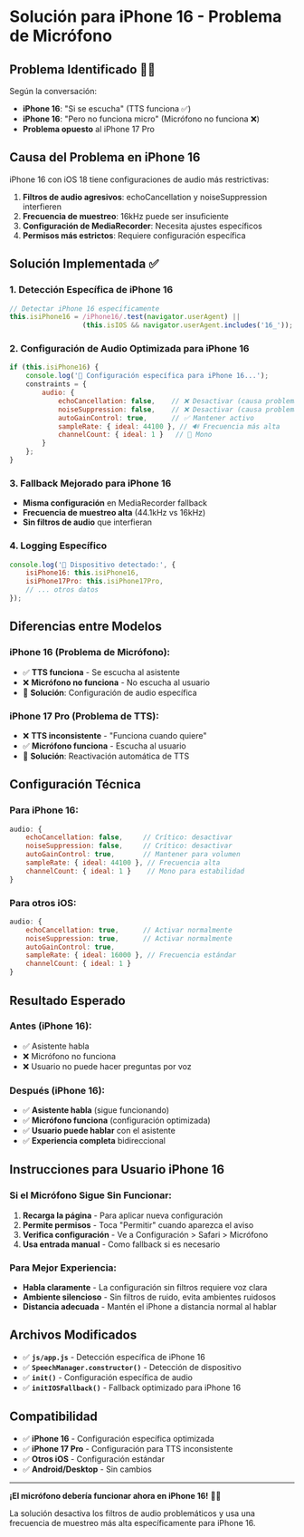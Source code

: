 # Solución para iPhone 16 - Problema de Micrófono

## Problema Identificado 🎤❌

Según la conversación:
- **iPhone 16**: "Si se escucha" (TTS funciona ✅)
- **iPhone 16**: "Pero no funciona micro" (Micrófono no funciona ❌)
- **Problema opuesto** al iPhone 17 Pro

## Causa del Problema en iPhone 16

iPhone 16 con iOS 18 tiene configuraciones de audio más restrictivas:

1. **Filtros de audio agresivos**: echoCancellation y noiseSuppression interfieren
2. **Frecuencia de muestreo**: 16kHz puede ser insuficiente
3. **Configuración de MediaRecorder**: Necesita ajustes específicos
4. **Permisos más estrictos**: Requiere configuración específica

## Solución Implementada ✅

### 1. **Detección Específica de iPhone 16**
```javascript
// Detectar iPhone 16 específicamente
this.isiPhone16 = /iPhone16/.test(navigator.userAgent) || 
                  (this.isIOS && navigator.userAgent.includes('16_'));
```

### 2. **Configuración de Audio Optimizada para iPhone 16**
```javascript
if (this.isiPhone16) {
    console.log('📱 Configuración específica para iPhone 16...');
    constraints = {
        audio: {
            echoCancellation: false,    // ❌ Desactivar (causa problemas)
            noiseSuppression: false,    // ❌ Desactivar (causa problemas)
            autoGainControl: true,      // ✅ Mantener activo
            sampleRate: { ideal: 44100 }, // 🔊 Frecuencia más alta
            channelCount: { ideal: 1 }   // 🎤 Mono
        }
    };
}
```

### 3. **Fallback Mejorado para iPhone 16**
- **Misma configuración** en MediaRecorder fallback
- **Frecuencia de muestreo alta** (44.1kHz vs 16kHz)
- **Sin filtros de audio** que interfieran

### 4. **Logging Específico**
```javascript
console.log('📱 Dispositivo detectado:', {
    isiPhone16: this.isiPhone16,
    isiPhone17Pro: this.isiPhone17Pro,
    // ... otros datos
});
```

## Diferencias entre Modelos

### iPhone 16 (Problema de Micrófono):
- ✅ **TTS funciona** - Se escucha al asistente
- ❌ **Micrófono no funciona** - No escucha al usuario
- 🔧 **Solución**: Configuración de audio específica

### iPhone 17 Pro (Problema de TTS):
- ❌ **TTS inconsistente** - "Funciona cuando quiere"
- ✅ **Micrófono funciona** - Escucha al usuario
- 🔧 **Solución**: Reactivación automática de TTS

## Configuración Técnica

### Para iPhone 16:
```javascript
audio: {
    echoCancellation: false,     // Crítico: desactivar
    noiseSuppression: false,     // Crítico: desactivar
    autoGainControl: true,       // Mantener para volumen
    sampleRate: { ideal: 44100 }, // Frecuencia alta
    channelCount: { ideal: 1 }    // Mono para estabilidad
}
```

### Para otros iOS:
```javascript
audio: {
    echoCancellation: true,      // Activar normalmente
    noiseSuppression: true,      // Activar normalmente
    autoGainControl: true,
    sampleRate: { ideal: 16000 }, // Frecuencia estándar
    channelCount: { ideal: 1 }
}
```

## Resultado Esperado

### Antes (iPhone 16):
- ✅ Asistente habla
- ❌ Micrófono no funciona
- ❌ Usuario no puede hacer preguntas por voz

### Después (iPhone 16):
- ✅ **Asistente habla** (sigue funcionando)
- ✅ **Micrófono funciona** (configuración optimizada)
- ✅ **Usuario puede hablar** con el asistente
- ✅ **Experiencia completa** bidireccional

## Instrucciones para Usuario iPhone 16

### Si el Micrófono Sigue Sin Funcionar:
1. **Recarga la página** - Para aplicar nueva configuración
2. **Permite permisos** - Toca "Permitir" cuando aparezca el aviso
3. **Verifica configuración** - Ve a Configuración > Safari > Micrófono
4. **Usa entrada manual** - Como fallback si es necesario

### Para Mejor Experiencia:
- **Habla claramente** - La configuración sin filtros requiere voz clara
- **Ambiente silencioso** - Sin filtros de ruido, evita ambientes ruidosos
- **Distancia adecuada** - Mantén el iPhone a distancia normal al hablar

## Archivos Modificados

- ✅ **`js/app.js`** - Detección específica de iPhone 16
- ✅ **`SpeechManager.constructor()`** - Detección de dispositivo
- ✅ **`init()`** - Configuración específica de audio
- ✅ **`initIOSFallback()`** - Fallback optimizado para iPhone 16

## Compatibilidad

- ✅ **iPhone 16** - Configuración específica optimizada
- ✅ **iPhone 17 Pro** - Configuración para TTS inconsistente
- ✅ **Otros iOS** - Configuración estándar
- ✅ **Android/Desktop** - Sin cambios

---

**¡El micrófono debería funcionar ahora en iPhone 16!** 🎉🎤

La solución desactiva los filtros de audio problemáticos y usa una frecuencia de muestreo más alta específicamente para iPhone 16.

